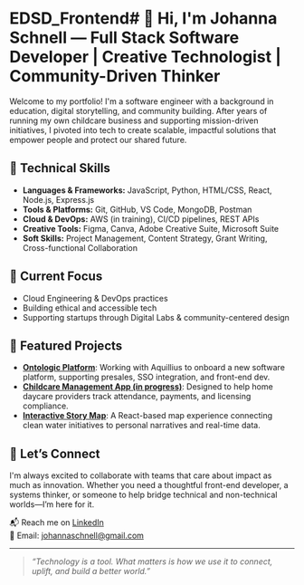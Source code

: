 # EDSD_Frontend# 👋 Hi, I'm Johanna Schnell — Full Stack Software Developer | Creative Technologist | Community-Driven Thinker

Welcome to my portfolio! I'm a software engineer with a background in education, digital storytelling, and community building. After years of running my own childcare business and supporting mission-driven initiatives, I pivoted into tech to create scalable, impactful solutions that empower people and protect our shared future.

## 🔧 Technical Skills
- **Languages & Frameworks:** JavaScript, Python, HTML/CSS, React, Node.js, Express.js
- **Tools & Platforms:** Git, GitHub, VS Code, MongoDB, Postman
- **Cloud & DevOps:** AWS (in training), CI/CD pipelines, REST APIs
- **Creative Tools:** Figma, Canva, Adobe Creative Suite, Microsoft Suite
- **Soft Skills:** Project Management, Content Strategy, Grant Writing, Cross-functional Collaboration

## 🌱 Current Focus
- Cloud Engineering & DevOps practices
- Building ethical and accessible tech
- Supporting startups through Digital Labs & community-centered design

## 📂 Featured Projects
- [**Ontologic Platform**](#): Working with Aquillius to onboard a new software platform, supporting presales, SSO integration, and front-end dev.
- [**Childcare Management App (in progress)**](#): Designed to help home daycare providers track attendance, payments, and licensing compliance.
- [**Interactive Story Map**](#): A React-based map experience connecting clean water initiatives to personal narratives and real-time data.

## 🤝 Let’s Connect
I'm always excited to collaborate with teams that care about impact as much as innovation. Whether you need a thoughtful front-end developer, a systems thinker, or someone to help bridge technical and non-technical worlds—I’m here for it.

📬 Reach me on [LinkedIn](https://linkedin.com/in/johanna-e-schnell)  
📧 Email: johannaschnell@gmail.com  

---

> *“Technology is a tool. What matters is how we use it to connect, uplift, and build a better world.”*
